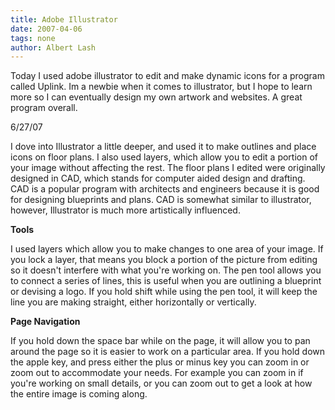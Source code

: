 ```yaml
---
title: Adobe Illustrator
date: 2007-04-06
tags: none
author: Albert Lash
---
```

Today I used adobe illustrator to edit and make dynamic icons for a program called Uplink.  Im a newbie when it comes to illustrator, but I hope to learn more so I can eventually design my own artwork and websites.  A great program overall.

6/27/07

I dove into Illustrator a little deeper, and used it to make outlines and place icons on floor plans.  I also used layers, which allow you to edit a portion of your image without affecting the rest.  The floor plans I edited were originally designed in CAD, which stands for computer aided design and drafting.  CAD is a popular program with architects and engineers because it is good for designing blueprints and plans.  CAD is somewhat similar to illustrator, however, Illustrator is much more artistically influenced.

<strong>Tools</strong>

I used layers which allow you to make changes to one area of your image.  If you lock a layer, that means you block a portion of the picture from editing so it doesn't interfere with what you're working on.  The pen tool allows you to connect a series of lines, this is useful when you are outlining a blueprint or devising a logo.  If you hold shift while using the pen tool, it will keep the line you are making straight, either horizontally or vertically.

<strong>Page Navigation</strong>

If you hold down the space bar while on the page, it will allow you to pan around the page so it is easier to work on a particular area.  If you hold down the apple key, and press either the plus or minus key you can zoom in or zoom out to accommodate your needs.  For example you can zoom in if you're working on small details, or you can zoom out to get a look at how the entire image is coming along.

